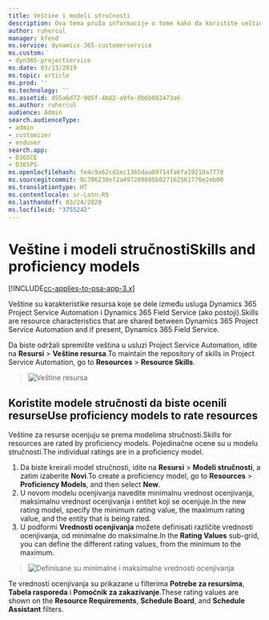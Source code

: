 ```yaml
---
title: Veštine i modeli stručnosti
description: Ova tema pruža informacije o tome kako da koristite veštine i modele stručnosti.
author: ruhercul
manager: kfend
ms.service: dynamics-365-customerservice
ms.custom:
- dyn365-projectservice
ms.date: 03/13/2019
ms.topic: article
ms.prod: ''
ms.technology: ''
ms.assetid: d55a6d72-905f-4b82-a9fe-0b6b082473a6
ms.author: ruhercul
audience: Admin
search.audienceType:
- admin
- customizer
- enduser
search.app:
- D365CE
- D365PS
ms.openlocfilehash: fe4c9a62cd2ec1365daa09714fa6fa19210a7770
ms.sourcegitcommit: 8c786230ef2a497280885b827162561776e2eb00
ms.translationtype: HT
ms.contentlocale: sr-Latn-RS
ms.lasthandoff: 03/24/2020
ms.locfileid: "3755242"
---
```

# <a name="skills-and-proficiency-models"></a><span data-ttu-id="fa326-103">Veštine i modeli stručnosti</span><span class="sxs-lookup"><span data-stu-id="fa326-103">Skills and proficiency models</span></span>

[!INCLUDE[cc-applies-to-psa-app-3.x](../includes/cc-applies-to-psa-app-3x.md)]

<span data-ttu-id="fa326-104">Veštine su karakteristike resursa koje se dele između usluga Dynamics 365 Project Service Automation i Dynamics 365 Field Service (ako postoji).</span><span class="sxs-lookup"><span data-stu-id="fa326-104">Skills are resource characteristics that are shared between Dynamics 365 Project Service Automation and if present, Dynamics 365 Field Service.</span></span> 

<span data-ttu-id="fa326-105">Da biste održali spremište veština u usluzi Project Service Automation, idite na **Resursi** \> **Veštine resursa**.</span><span class="sxs-lookup"><span data-stu-id="fa326-105">To maintain the repository of skills in Project Service Automation, go to **Resources** \> **Resource Skills**.</span></span> 

> ![Veštine resursa](media/Resource-Management-image84.png)

## <a name="use-proficiency-models-to-rate-resources"></a><span data-ttu-id="fa326-107">Koristite modele stručnosti da biste ocenili resurse</span><span class="sxs-lookup"><span data-stu-id="fa326-107">Use proficiency models to rate resources</span></span>

<span data-ttu-id="fa326-108">Veštine za resurse ocenjuju se prema modelima stručnosti.</span><span class="sxs-lookup"><span data-stu-id="fa326-108">Skills for resources are rated by proficiency models.</span></span> <span data-ttu-id="fa326-109">Pojedinačne ocene su u modelu stručnosti.</span><span class="sxs-lookup"><span data-stu-id="fa326-109">The individual ratings are in a proficiency model.</span></span> 

1. <span data-ttu-id="fa326-110">Da biste kreirali model stručnosti, idite na **Resursi** \> **Modeli stručnosti**, a zatim izaberite **Novi**.</span><span class="sxs-lookup"><span data-stu-id="fa326-110">To create a proficiency model, go to **Resources** \> **Proficiency Models**, and then select **New**.</span></span>
2. <span data-ttu-id="fa326-111">U novom modelu ocenjivanja navedite minimalnu vrednost ocenjivanja, maksimalnu vrednost ocenjivanja i entitet koji se ocenjuje.</span><span class="sxs-lookup"><span data-stu-id="fa326-111">In the new rating model, specify the minimum rating value, the maximum rating value, and the entity that is being rated.</span></span>
3. <span data-ttu-id="fa326-112">U podformi **Vrednosti ocenjivanja** možete definisati različite vrednosti ocenjivanja, od minimalne do maksimalne.</span><span class="sxs-lookup"><span data-stu-id="fa326-112">In the **Rating Values** sub-grid, you can define the different rating values, from the minimum to the maximum.</span></span>

> ![Definisane su minimalne i maksimalne vrednosti ocenjivanja](media/Resource-Management-image85.png)

<span data-ttu-id="fa326-114">Te vrednosti ocenjivanja su prikazane u filterima **Potrebe za resursima**, **Tabela rasporeda** i **Pomoćnik za zakazivanje**.</span><span class="sxs-lookup"><span data-stu-id="fa326-114">These rating values are shown on the **Resource Requirements**, **Schedule Board**, and **Schedule Assistant** filters.</span></span>
